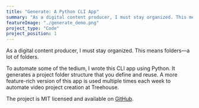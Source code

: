 ```yaml
---
title: "Generate: A Python CLI App"
summary: "As a digital content producer, I must stay organized. This means folders—a lot of folders. To automate some of the tedium, I wrote this CLI app using Python."
featureImage: "./generate_demo.png"
project_type: "Code"
project_position: 1
---
```


As a digital content producer, I must stay organized. This means folders—a lot of folders.

To automate some of the tedium, I wrote this CLI app using Python. It generates a project folder structure that you define and reuse. A more feature-rich version of this app is used multiple times each week to automate video project creation at Treehouse.

The project is MIT licensed and available on [GitHub](https://github.com/astuteape/generate).
